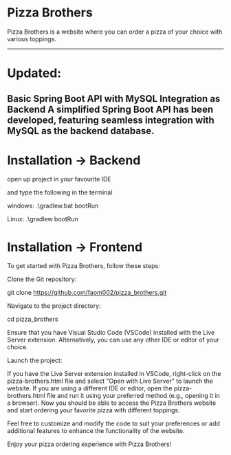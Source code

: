 # Pizza Brothers
Pizza Brothers is a website where you can order a pizza of your choice with various toppings.

-------------------------------------------------------------------------------------------------------------------
# Updated: 
Basic Spring Boot API with MySQL Integration as Backend
A simplified Spring Boot API has been developed, featuring seamless integration with MySQL as the backend database.
-------------------------------------------------------------------------------------------------------------------

# Installation -> Backend
open up project in your favourite IDE

and type the following in the terminal 

windows:
.\gradlew.bat bootRun

Linux:
.\gradlew bootRun

# Installation -> Frontend
To get started with Pizza Brothers, follow these steps:

Clone the Git repository:

git clone https://github.com/faom002/pizza_brothers.git


Navigate to the project directory:

cd pizza_brothers

Ensure that you have Visual Studio Code (VSCode) installed with the Live Server extension. Alternatively, you can use any other IDE or editor of your choice.

Launch the project:

If you have the Live Server extension installed in VSCode, right-click on the pizza-brothers.html file and select "Open with Live Server" to launch the website.
If you are using a different IDE or editor, open the pizza-brothers.html file and run it using your preferred method (e.g., opening it in a browser).
Now you should be able to access the Pizza Brothers website and start ordering your favorite pizza with different toppings.

Feel free to customize and modify the code to suit your preferences or add additional features to enhance the functionality of the website.

Enjoy your pizza ordering experience with Pizza Brothers!
